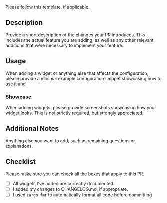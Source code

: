 Please follow this template, if applicable.

## Description

Provide a short description of the changes your PR introduces.
This includes the actual feature you are adding,
as well as any other relevant additions that were necessary to implement your feature.

## Usage

When adding a widget or anything else that affects the configuration,
please provide a minimal example configuration snippet showcasing how to use it and

### Showcase

When adding widgets, please provide screenshots showcasing how your widget looks.
This is not strictly required, but strongly appreciated.

## Additional Notes

Anything else you want to add, such as remaining questions or explanations.

## Checklist

Please make sure you can check all the boxes that apply to this PR.

- [ ] All widgets I've added are correctly documented.
- [ ] I added my changes to CHANGELOG.md, if appropriate.
- [ ] I used `cargo fmt` to automatically format all code before committing
